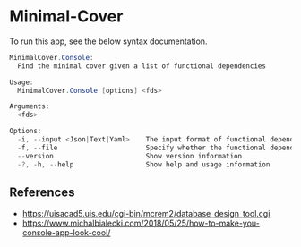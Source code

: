 # Minimal-Cover
To run this app, see the below syntax documentation.

```powershell
MinimalCover.Console:
  Find the minimal cover given a list of functional dependencies

Usage:
  MinimalCover.Console [options] <fds>

Arguments:
  <fds>

Options:
  -i, --input <Json|Text|Yaml>    The input format of functional dependencies
  -f, --file                      Specify whether the functional dependency argument is a file
  --version                       Show version information
  -?, -h, --help                  Show help and usage information
```

## References
* https://uisacad5.uis.edu/cgi-bin/mcrem2/database_design_tool.cgi
* https://www.michalbialecki.com/2018/05/25/how-to-make-you-console-app-look-cool/
